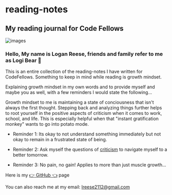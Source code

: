 # reading-notes
## My reading journal for Code Fellows
![images](https://user-images.githubusercontent.com/81731210/211402117-3d1d1bee-8ba1-415b-b715-a1f0de45a2d2.jpg)
### Hello, My name is Logan Reese, friends and family refer to me as Logi Bear :bear:

This is an entire collection of the reading-notes I have written for CodeFellows. Something to keep in mind while reading is growth mindset.

Explaining growth mindset in my own words and to provide myself and maybe you as well, with a few reminders I would state the following...

Growth mindset to me is maintaining a state of conciousness that isn't always the first thought. Stepping back and analyzing things further helps to root yourself in the positive aspects of criticism when it comes to work, school, and life. This is especially helpful when that "instant gratification monkey" wants to go into potato mode.

- Reminder 1: Its okay to not understand something immediately but not okay to remain in a frustrated state of being.

- Reminder 2: Ask myself the questions of [criticism](https://www.atlassian.com/blog/inside-atlassian/growth-mindset) to navigate myself to a better tomorrow.

- Reminder 3: No pain, no gain! Applies to more than just muscle growth...

Here is my [:point_right: GitHub :point_left:](https://LogiDaBear.github.io/reading-notes/) page

You can also reach me at my email: lreese2112@gmail.com



